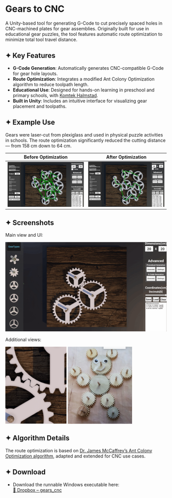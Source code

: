 # Gears to CNC

A Unity-based tool for generating G-Code to cut precisely spaced holes in CNC-machined plates for gear assemblies. Originally built for use in educational gear puzzles, the tool features automatic route optimization to minimize total tool travel distance.

## ✦ Key Features
- **G-Code Generation**: Automatically generates CNC-compatible G-Code for gear hole layouts.
- **Route Optimization**: Integrates a modified Ant Colony Optimization algorithm to reduce toolpath length.
- **Educational Use**: Designed for hands-on learning in preschool and primary schools, with [Komtek Halmstad](https://www.halmstad.se/barnochutbildning/teknikochentreprenorsskolankomtek.n2636.html).
- **Built in Unity**: Includes an intuitive interface for visualizing gear placement and toolpaths.

## ✦ Example Use
Gears were laser-cut from plexiglass and used in physical puzzle activities in schools. The route optimization significantly reduced the cutting distance — from 158 cm down to 64 cm.

| Before Optimization | After Optimization |
|---------------------|--------------------|
| ![gear5](https://raw.githubusercontent.com/theolundqvist/images_for_readme/main/gear5.png) | ![gear4](https://raw.githubusercontent.com/theolundqvist/images_for_readme/main/gear4.png) |

## ✦ Screenshots

Main view and UI:

![gear2](https://raw.githubusercontent.com/theolundqvist/images_for_readme/main/gear2.png)

Additional views:

<p float="left">
  <img src="https://raw.githubusercontent.com/theolundqvist/images_for_readme/main/gear1.png" height="240" />
  <img src="https://raw.githubusercontent.com/theolundqvist/images_for_readme/main/gear3.png" height="240" />
</p>

## ✦ Algorithm Details
The route optimization is based on [Dr. James McCaffrey’s Ant Colony Optimization algorithm](https://docs.microsoft.com/en-us/archive/msdn-magazine/2012/february/test-run-ant-colony-optimization), adapted and extended for CNC use cases.

## ✦ Download
- Download the runnable Windows executable here:  
  [📁 Dropbox – gears_cnc](https://www.dropbox.com/sh/ssqr4q3f0iic6mi/AACE0E65xaUV96X30Gs2yC1Ka?dl=0)
